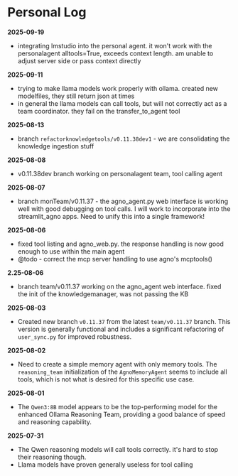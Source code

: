 # Personal Log

**2025-09-19**

- integrating lmstudio into the personal agent. it won't work with the personalagent alltools=True, exceeds context length. am unable to adjust server side or pass context directly

**2025-09-11**

- trying to make llama models work properly with ollama. created new modelfiles, they still return json at times
- in general the llama models can call tools, but will not correctly act as a team coordinator. they fail on the transfer_to_agent tool


**2025-08-13**

- branch `refactorknowledgetools/v0.11.38dev1` - we are consolidating the knowledge ingestion stuff

**2025-08-08**

- v0.11.38dev branch working on personalagent team, tool calling agent

**2025-08-07**

- branch monTeam/v0.11.37 - the agno_agent.py web interface is working well with good debugging on tool calls. I will work to incorporate into the streamlit_agno apps. Need to unify this into a single framework!

**2025-08-06**

- fixed tool listing and agno_web.py. the response handling is now good enough to use within the main agent
- @todo - correct the mcp server handling to use agno's mcptools()

**2.25-08-06**

- branch team/v0.11.37 working on the agno_agent web interface. fixed the init of the knowledgemanager, was not passing the KB

**2025-08-03**

- Created new branch `v0.11.37` from the latest `team/v0.11.37` branch. This version is generally functional and includes a significant refactoring of `user_sync.py` for improved robustness.

**2025-08-02**

- Need to create a simple memory agent with only memory tools. The `reasoning_team` initialization of the `AgnoMemoryAgent` seems to include all tools, which is not what is desired for this specific use case.

**2025-08-01**

- The `Qwen3:8B` model appears to be the top-performing model for the enhanced Ollama Reasoning Team, providing a good balance of speed and reasoning capability.

**2025-07-31**

- The Qwen reasoning models will call tools correctly. it's hard to stop their reasoning though. 
- Llama models have proven generally useless for tool calling